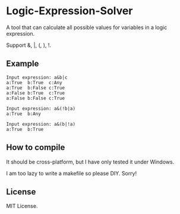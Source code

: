 # Logic-Expression-Solver
A tool that can calculate all possible values for variables in a logic expression.

Support &, |, (, ), !.

## Example

```
Input expression: a&b|c
a:True  b:True  c:Any
a:True  b:False c:True
a:False b:True  c:True
a:False b:False c:True

Input expression: a&(!b|a)
a:True  b:Any

Input expression: a&(b|!a)
a:True  b:True
```

## How to compile

It should be cross-platform, but I have only tested it under Windows.

I am too lazy to write a makefile so please DIY. Sorry!

## License

MIT License.